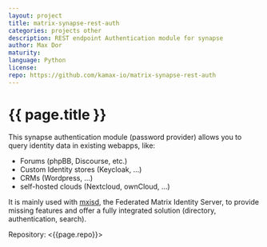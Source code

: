 ```yaml
---
layout: project
title: matrix-synapse-rest-auth
categories: projects other
description: REST endpoint Authentication module for synapse
author: Max Dor
maturity: 
language: Python
license: 
repo: https://github.com/kamax-io/matrix-synapse-rest-auth
---
```


# {{ page.title }}
This synapse authentication module (password provider) allows you to query identity data in existing webapps, like:
- Forums (phpBB, Discourse, etc.)
- Custom Identity stores (Keycloak, ...)
- CRMs (Wordpress, ...)
- self-hosted clouds (Nextcloud, ownCloud, ...)

It is mainly used with [mxisd](https://github.com/kamax-io/mxisd), the Federated Matrix Identity Server, to provide
missing features and offer a fully integrated solution (directory, authentication, search).

Repository: <{{page.repo}}>
